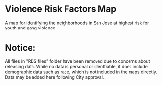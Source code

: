 # Violence Risk Factors Map
A map for identifying the neighborhoods in San Jose at highest risk for youth and gang violence

# Notice:

All files in "RDS files" folder have been removed due to concerns about releasing data. While no data is personal or identfiable, it does include demographic data such as race, which is not included in the maps directly. Data may be added here following City approval.
